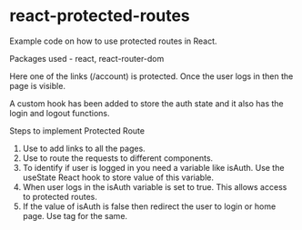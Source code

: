 # react-protected-routes

Example code on how to use protected routes in React.

Packages used - react, react-router-dom

Here one of the links (/account) is protected. Once the user logs in then the page is visible.

A custom hook has been added to store the auth state and it also has the login and logout functions.

Steps to implement Protected Route

1. Use <Link> to add links to all the pages.
2. Use <Switch> to route the requests to different components.
3. To identify if user is logged in you need a variable like isAuth. Use the useState React hook to store value of this variable.
4. When user logs in the isAuth variable is set to true. This allows access to protected routes.
5. If the value of isAuth is false then redirect the user to login or home page. Use <Redirect> tag for the same.
